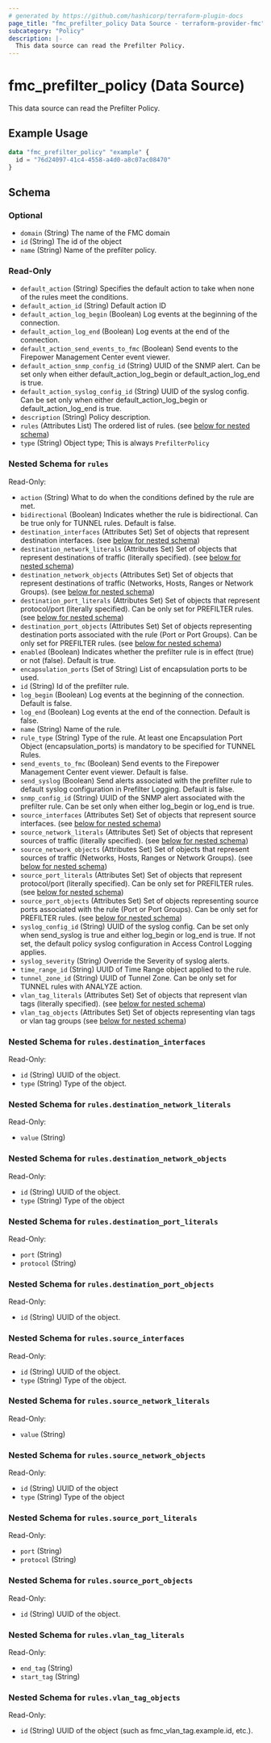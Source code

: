 ```yaml
---
# generated by https://github.com/hashicorp/terraform-plugin-docs
page_title: "fmc_prefilter_policy Data Source - terraform-provider-fmc"
subcategory: "Policy"
description: |-
  This data source can read the Prefilter Policy.
---
```


# fmc_prefilter_policy (Data Source)

This data source can read the Prefilter Policy.

## Example Usage

```terraform
data "fmc_prefilter_policy" "example" {
  id = "76d24097-41c4-4558-a4d0-a8c07ac08470"
}
```

<!-- schema generated by tfplugindocs -->
## Schema

### Optional

- `domain` (String) The name of the FMC domain
- `id` (String) The id of the object
- `name` (String) Name of the prefilter policy.

### Read-Only

- `default_action` (String) Specifies the default action to take when none of the rules meet the conditions.
- `default_action_id` (String) Default action ID
- `default_action_log_begin` (Boolean) Log events at the beginning of the connection.
- `default_action_log_end` (Boolean) Log events at the end of the connection.
- `default_action_send_events_to_fmc` (Boolean) Send events to the Firepower Management Center event viewer.
- `default_action_snmp_config_id` (String) UUID of the SNMP alert. Can be set only when either default_action_log_begin or default_action_log_end is true.
- `default_action_syslog_config_id` (String) UUID of the syslog config. Can be set only when either default_action_log_begin or default_action_log_end is true.
- `description` (String) Policy description.
- `rules` (Attributes List) The ordered list of rules. (see [below for nested schema](#nestedatt--rules))
- `type` (String) Object type; This is always `PrefilterPolicy`

<a id="nestedatt--rules"></a>
### Nested Schema for `rules`

Read-Only:

- `action` (String) What to do when the conditions defined by the rule are met.
- `bidirectional` (Boolean) Indicates whether the rule is bidirectional. Can be true only for TUNNEL rules. Default is false.
- `destination_interfaces` (Attributes Set) Set of objects that represent destination interfaces. (see [below for nested schema](#nestedatt--rules--destination_interfaces))
- `destination_network_literals` (Attributes Set) Set of objects that represent destinations of traffic (literally specified). (see [below for nested schema](#nestedatt--rules--destination_network_literals))
- `destination_network_objects` (Attributes Set) Set of objects that represent destinations of traffic (Networks, Hosts, Ranges or Network Groups). (see [below for nested schema](#nestedatt--rules--destination_network_objects))
- `destination_port_literals` (Attributes Set) Set of objects that represent protocol/port (literally specified). Can be only set for PREFILTER rules. (see [below for nested schema](#nestedatt--rules--destination_port_literals))
- `destination_port_objects` (Attributes Set) Set of objects representing destination ports associated with the rule (Port or Port Groups). Can be only set for PREFILTER rules. (see [below for nested schema](#nestedatt--rules--destination_port_objects))
- `enabled` (Boolean) Indicates whether the prefilter rule is in effect (true) or not (false). Default is true.
- `encapsulation_ports` (Set of String) List of encapsulation ports to be used.
- `id` (String) Id of the prefilter rule.
- `log_begin` (Boolean) Log events at the beginning of the connection. Default is false.
- `log_end` (Boolean) Log events at the end of the connection. Default is false.
- `name` (String) Name of the rule.
- `rule_type` (String) Type of the rule. At least one Encapsulation Port Object (encapsulation_ports) is mandatory to be specified for TUNNEL Rules.
- `send_events_to_fmc` (Boolean) Send events to the Firepower Management Center event viewer. Default is false.
- `send_syslog` (Boolean) Send alerts associated with the prefilter rule to default syslog configuration in Prefilter Logging. Default is false.
- `snmp_config_id` (String) UUID of the SNMP alert associated with the prefilter rule. Can be set only when either log_begin or log_end is true.
- `source_interfaces` (Attributes Set) Set of objects that represent source interfaces. (see [below for nested schema](#nestedatt--rules--source_interfaces))
- `source_network_literals` (Attributes Set) Set of objects that represent sources of traffic (literally specified). (see [below for nested schema](#nestedatt--rules--source_network_literals))
- `source_network_objects` (Attributes Set) Set of objects that represent sources of traffic (Networks, Hosts, Ranges or Network Groups). (see [below for nested schema](#nestedatt--rules--source_network_objects))
- `source_port_literals` (Attributes Set) Set of objects that represent protocol/port (literally specified). Can be only set for PREFILTER rules. (see [below for nested schema](#nestedatt--rules--source_port_literals))
- `source_port_objects` (Attributes Set) Set of objects representing source ports associated with the rule (Port or Port Groups). Can be only set for PREFILTER rules. (see [below for nested schema](#nestedatt--rules--source_port_objects))
- `syslog_config_id` (String) UUID of the syslog config. Can be set only when send_syslog is true and either log_begin or log_end is true. If not set, the default policy syslog configuration in Access Control Logging applies.
- `syslog_severity` (String) Override the Severity of syslog alerts.
- `time_range_id` (String) UUID of Time Range object applied to the rule.
- `tunnel_zone_id` (String) UUID of Tunnel Zone. Can be only set for TUNNEL rules with ANALYZE action.
- `vlan_tag_literals` (Attributes Set) Set of objects that represent vlan tags (literally specified). (see [below for nested schema](#nestedatt--rules--vlan_tag_literals))
- `vlan_tag_objects` (Attributes Set) Set of objects representing vlan tags or vlan tag groups (see [below for nested schema](#nestedatt--rules--vlan_tag_objects))

<a id="nestedatt--rules--destination_interfaces"></a>
### Nested Schema for `rules.destination_interfaces`

Read-Only:

- `id` (String) UUID of the object.
- `type` (String) Type of the object.


<a id="nestedatt--rules--destination_network_literals"></a>
### Nested Schema for `rules.destination_network_literals`

Read-Only:

- `value` (String)


<a id="nestedatt--rules--destination_network_objects"></a>
### Nested Schema for `rules.destination_network_objects`

Read-Only:

- `id` (String) UUID of the object.
- `type` (String) Type of the object


<a id="nestedatt--rules--destination_port_literals"></a>
### Nested Schema for `rules.destination_port_literals`

Read-Only:

- `port` (String)
- `protocol` (String)


<a id="nestedatt--rules--destination_port_objects"></a>
### Nested Schema for `rules.destination_port_objects`

Read-Only:

- `id` (String) UUID of the object.


<a id="nestedatt--rules--source_interfaces"></a>
### Nested Schema for `rules.source_interfaces`

Read-Only:

- `id` (String) UUID of the object.
- `type` (String) Type of the object.


<a id="nestedatt--rules--source_network_literals"></a>
### Nested Schema for `rules.source_network_literals`

Read-Only:

- `value` (String)


<a id="nestedatt--rules--source_network_objects"></a>
### Nested Schema for `rules.source_network_objects`

Read-Only:

- `id` (String) UUID of the object
- `type` (String) Type of the object


<a id="nestedatt--rules--source_port_literals"></a>
### Nested Schema for `rules.source_port_literals`

Read-Only:

- `port` (String)
- `protocol` (String)


<a id="nestedatt--rules--source_port_objects"></a>
### Nested Schema for `rules.source_port_objects`

Read-Only:

- `id` (String) UUID of the object.


<a id="nestedatt--rules--vlan_tag_literals"></a>
### Nested Schema for `rules.vlan_tag_literals`

Read-Only:

- `end_tag` (String)
- `start_tag` (String)


<a id="nestedatt--rules--vlan_tag_objects"></a>
### Nested Schema for `rules.vlan_tag_objects`

Read-Only:

- `id` (String) UUID of the object (such as fmc_vlan_tag.example.id, etc.).
